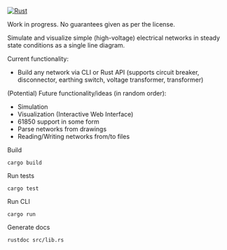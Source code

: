 [![Rust](https://github.com/Daan4/hv-conductor-visualizer/actions/workflows/rust.yml/badge.svg)](https://github.com/Daan4/hv-conductor-visualizer/actions/workflows/rust.yml)

Work in progress. No guarantees given as per the license.

Simulate and visualize simple (high-voltage) electrical networks in steady state conditions as a single line diagram.

Current functionality:

* Build any network via CLI or Rust API (supports circuit breaker, disconnector, earthing switch, voltage transformer, transformer)

(Potential) Future functionality/ideas (in random order):

* Simulation
* Visualization (Interactive Web Interface)
* 61850 support in some form
* Parse networks from drawings
* Reading/Writing networks from/to files

Build

    cargo build

Run tests

    cargo test

Run CLI

    cargo run

Generate docs

    rustdoc src/lib.rs
